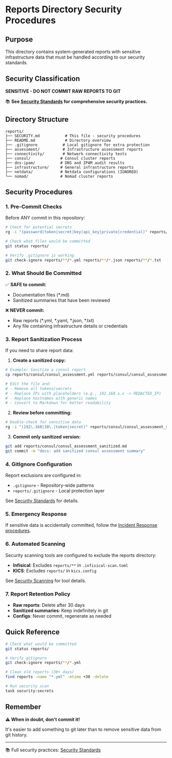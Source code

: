 # Reports Directory Security Procedures

## Purpose
This directory contains system-generated reports with sensitive infrastructure data that must be handled according to our security standards.

## Security Classification
**SENSITIVE - DO NOT COMMIT RAW REPORTS TO GIT**

📚 **See [Security Standards](../docs/standards/security-standards.md) for comprehensive security practices.**

## Directory Structure

```
reports/
├── SECURITY.md           # This file - security procedures
├── README.md             # Directory overview
├── .gitignore           # Local gitignore for extra protection
├── assessment/          # Infrastructure assessment reports
├── connectivity/        # Network connectivity tests
├── consul/             # Consul cluster reports
├── dns-ipam/           # DNS and IPAM audit results
├── infrastructure/     # General infrastructure reports
├── netdata/            # Netdata configurations (IGNORED)
└── nomad/              # Nomad cluster reports
```

## Security Procedures

### 1. Pre-Commit Checks
Before ANY commit in this repository:
```bash
# Check for potential secrets
rg -i "(password|token|secret|key|api_key|private|credential)" reports/

# Check what files would be committed
git status reports/

# Verify .gitignore is working
git check-ignore reports/**/*.yml reports/**/*.json reports/**/*.txt
```

### 2. What Should Be Committed

✅ **SAFE to commit:**
- Documentation files (*.md)
- Sanitized summaries that have been reviewed

❌ **NEVER commit:**
- Raw reports (*.yml, *.yaml, *.json, *.txt)
- Any file containing infrastructure details or credentials

### 3. Report Sanitization Process

If you need to share report data:

1. **Create a sanitized copy:**
```bash
# Example: Sanitize a consul report
cp reports/consul/consul_assessment.yml reports/consul/consul_assessment_sanitized.md

# Edit the file and:
# - Remove all tokens/secrets
# - Replace IPs with placeholders (e.g., 192.168.x.x -> REDACTED_IP)
# - Replace hostnames with generic names
# - Convert to Markdown for better readability
```

2. **Review before committing:**
```bash
# Double-check for sensitive data
rg -i "(192\.168|10\.|token|secret)" reports/consul/consul_assessment_sanitized.md
```

3. **Commit only sanitized version:**
```bash
git add reports/consul/consul_assessment_sanitized.md
git commit -m "docs: add sanitized consul assessment summary"
```

### 4. GitIgnore Configuration

Report exclusions are configured in:
- `.gitignore` - Repository-wide patterns
- `reports/.gitignore` - Local protection layer

See [Security Standards](../docs/standards/security-standards.md#gitignore-patterns) for details.

### 5. Emergency Response

If sensitive data is accidentally committed, follow the [Incident Response procedures](../docs/standards/security-standards.md#incident-response).

### 6. Automated Scanning

Security scanning tools are configured to exclude the reports directory:
- **Infisical**: Excludes `reports/**` in `.infisical-scan.toml`
- **KICS**: Excludes `reports/` in `kics.config`

See [Security Scanning](../docs/standards/security-standards.md#security-scanning) for tool details.

### 7. Report Retention Policy

- **Raw reports**: Delete after 30 days
- **Sanitized summaries**: Keep indefinitely in git
- **Configs**: Never commit, regenerate as needed

## Quick Reference

```bash
# Check what would be committed
git status reports/

# Verify gitignore
git check-ignore reports/**/*.yml

# Clean old reports (30+ days)
find reports -name "*.yml" -mtime +30 -delete

# Run security scan
task security:secrets
```

## Remember

⚠️ **When in doubt, don't commit it!**

It's easier to add something to git later than to remove sensitive data from git history.

---

📚 Full security practices: [Security Standards](../docs/standards/security-standards.md)
